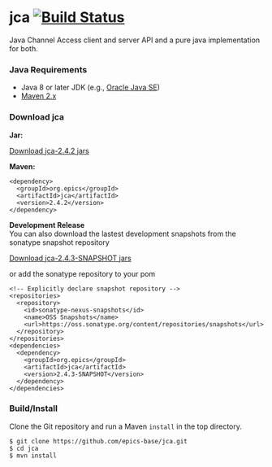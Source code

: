 # jca [![Build Status](https://travis-ci.org/epics-base/jca.svg?branch=master)](https://travis-ci.org/epics-base/jca)

Java Channel Access client and server API and a pure java implementation for both.

### Java Requirements

- Java 8 or later JDK (e.g., [Oracle Java SE](http://www.oracle.com/technetwork/java/javase/downloads/jdk8-downloads-2133151.html))
- [Maven 2.x](https://maven.apache.org/)

### Download jca

**Jar:**

[Download jca-2.4.2 jars](https://repo1.maven.org/maven2/org/epics/jca/2.4.2/)

**Maven:**

```
<dependency>
  <groupId>org.epics</groupId>
  <artifactId>jca</artifactId>
  <version>2.4.2</version>
</dependency>
```

**Development Release**  
You can also download the lastest development snapshots from the sonatype snapshot repository

[Download jca-2.4.3-SNAPSHOT jars](https://oss.sonatype.org/content/repositories/snapshots/org/epics/jca/2.4.3-SNAPSHOT/)

or add the sonatype repository to your pom

```
<!-- Explicitly declare snapshot repository -->
<repositories>
  <repository>
    <id>sonatype-nexus-snapshots</id>
    <name>OSS Snapshots</name>
    <url>https://oss.sonatype.org/content/repositories/snapshots</url>
  </repository>
</repositories>
<dependencies>
  <dependency>
    <groupId>org.epics</groupId>
    <artifactId>jca</artifactId>
    <version>2.4.3-SNAPSHOT</version>
  </dependency>
</dependencies>
```


### Build/Install

Clone the Git repository and run a Maven `install` in the top directory.
```
$ git clone https://github.com/epics-base/jca.git
$ cd jca
$ mvn install
```
